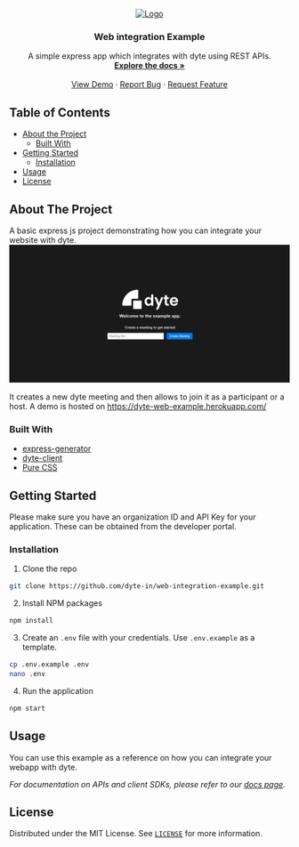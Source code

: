 <!-- PROJECT LOGO -->
<p align="center">
  <a href="https://dyte.in">
    <img src="https://dyte-uploads.s3.ap-south-1.amazonaws.com/dyte-logo-dark.svg" alt="Logo" width="80">
  </a>

  <h3 align="center">Web integration Example</h3>

  <p align="center">
    A simple express app which integrates with dyte using REST APIs.
    <br />
    <a href="https://docs.dyte.in"><strong>Explore the docs »</strong></a>
    <br />
    <br />
    <a href="https://dyte-web-example.herokuapp.com/">View Demo</a>
    ·
    <a href="https://github.com/dyte-in/web-integration-example/issues">Report Bug</a>
    ·
    <a href="https://github.com/dyte-in/web-integration-example/issues">Request Feature</a>
  </p>
</p>




<!-- TABLE OF CONTENTS -->
## Table of Contents

* [About the Project](#about-the-project)
  * [Built With](#built-with)
* [Getting Started](#getting-started)
  * [Installation](#installation)
* [Usage](#usage)
* [License](#license)



<!-- ABOUT THE PROJECT -->
## About The Project

A basic express js project demonstrating how you can integrate your website with dyte.
![very-basic](docs/site.png)

It creates a new dyte meeting and then allows to join it as a participant or a host. A demo is hosted on https://dyte-web-example.herokuapp.com/

### Built With

* [express-generator](https://expressjs.com/en/starter/generator.html)
* [dyte-client](https://www.npmjs.com/package/dyte-client)
* [Pure CSS](https://purecss.io/)


<!-- GETTING STARTED -->
## Getting Started

Please make sure you have an organization ID and API Key for your application. These can be obtained from the developer portal.

### Installation
 
1. Clone the repo
```sh
git clone https://github.com/dyte-in/web-integration-example.git
```
2. Install NPM packages
```sh
npm install
```
3. Create an `.env` file with your credentials. Use `.env.example` as a template.
```sh
cp .env.example .env
nano .env
```
4. Run the application
```sh
npm start
```

<!-- USAGE EXAMPLES -->
## Usage

You can use this example as a reference on how you can integrate your webapp with dyte.

_For documentation on APIs and client SDKs, please refer to our [docs page](https://docs.dyte.in)._


<!-- LICENSE -->
## License

Distributed under the MIT License. See [`LICENSE`](./LICENSE) for more information.
